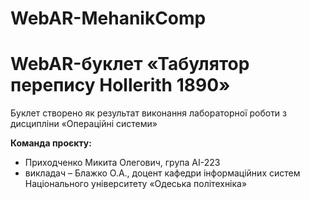 # WebAR-MehanikComp
# WebAR-буклет «Табулятор перепису Hollerith 1890»
Буклет створено як результат виконання лабораторної роботи з дисципліни «Операційні системи»

**Команда проєкту:**
- Приходченко Микита Олегович, група AI-223
- викладач – Блажко О.А., доцент кафедри інформаційних систем Національного університету «Одеська політехніка»
